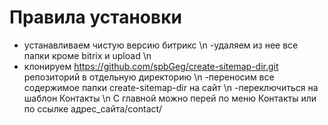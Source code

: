 # Правила установки
- устанавливаем чистую версию битрикс \n
-удаляем из нее все папки кроме bitrix и upload \n
- клонируем https://github.com/spbGeg/create-sitemap-dir.git репозиторий в отдельную директорию \n
-переносим все содержимое папки create-sitemap-dir  на сайт \n
-переключиться на шаблон Контакты \n
С главной можно перей по меню Контакты или по ссылке адрес_сайта/contact/ 
